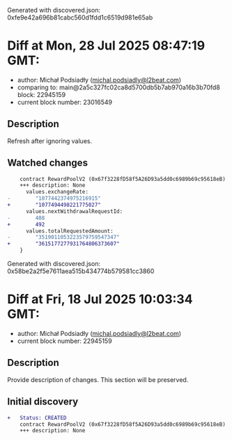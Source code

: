 Generated with discovered.json: 0xfe9e42a696b81cabc560d1fdd1c6519d981e65ab

# Diff at Mon, 28 Jul 2025 08:47:19 GMT:

- author: Michał Podsiadły (<michal.podsiadly@l2beat.com>)
- comparing to: main@2a5c327fc02ca8d5700db5b7ab970a16b3b70fd8 block: 22945159
- current block number: 23016549

## Description

Refresh after ignoring values.

## Watched changes

```diff
    contract RewardPoolV2 (0x67f3228fD58f5A26D93a5dd0c6989b69c95618eB) {
    +++ description: None
      values.exchangeRate:
-        "1077442374975216915"
+        "1077494498221775027"
      values.nextWithdrawalRequestId:
-        488
+        492
      values.totalRequestedAmount:
-        "3519011053223579759547347"
+        "3615177277931764806373607"
    }
```

Generated with discovered.json: 0x58be2a2f5e7611aea515b434774b579581cc3860

# Diff at Fri, 18 Jul 2025 10:03:34 GMT:

- author: Michał Podsiadły (<michal.podsiadly@l2beat.com>)
- current block number: 22945159

## Description

Provide description of changes. This section will be preserved.

## Initial discovery

```diff
+   Status: CREATED
    contract RewardPoolV2 (0x67f3228fD58f5A26D93a5dd0c6989b69c95618eB)
    +++ description: None
```
